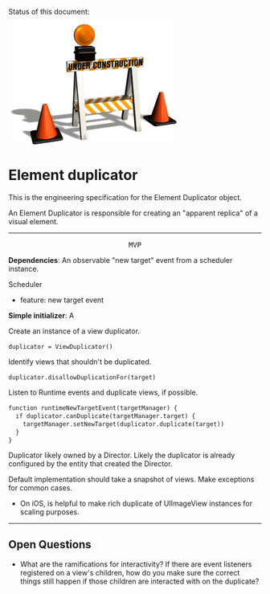 Status of this document:
![](../_assets/under-construction-flashing-barracade-animation.gif)

# Element duplicator

This is the engineering specification for the Element Duplicator object.

An Element Duplicator is responsible for creating an "apparent replica" of a visual element.

---

<p style="text-align:center"><tt>MVP</tt></p>

**Dependencies**: An observable "new target" event from a scheduler instance.

Scheduler

- feature: new target event

**Simple initializer**: A

Create an instance of a view duplicator.

    duplicator = ViewDuplicator()

Identify views that shouldn't be duplicated.

    duplicator.disallowDuplicationFor(target)

Listen to Runtime events and duplicate views, if possible.

    function runtimeNewTargetEvent(targetManager) {
      if duplicator.canDuplicate(targetManager.target) {
        targetManager.setNewTarget(duplicator.duplicate(target))
      }
    }

Duplicator likely owned by a Director. Likely the duplicator is already configured by the entity that created the Director.

Default implementation should take a snapshot of views. Make exceptions for common cases.

- On iOS, is helpful to make rich duplicate of UIImageView instances for scaling purposes.

---

## Open Questions ##

- What are the ramifications for interactivity?  If there are event listeners registered on a view's children, how do you make sure the correct things still happen if those children are interacted with on the duplicate?
